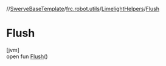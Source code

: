 //[SwerveBaseTemplate](../../../index.md)/[frc.robot.utils](../index.md)/[LimelightHelpers](index.md)/[Flush](-flush.md)

# Flush

[jvm]\
open fun [Flush](-flush.md)()
